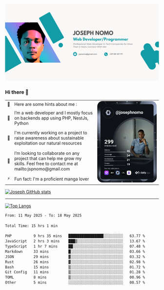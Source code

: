 ![Banner of my profile!](/Joseph_NOMO_NEW.png "Banner")

### Hi there 👋

<!--- | --  | 👋  | Here are some hints about me :                                                                                                 | <td rowspan=6><img src="/devcard.svg" width="400" alt="Joseph NOMO's Dev Card"/></td> |
| --- | --- | ------------------------------------------------------------------------------------------------------------------------------ | ------------------------------------------------------------------------------------- |
| --  | 🔭  | I’m a web developer and I mostly focus on backends app using PHP, NestJs, Python                                               |
| --  | 🦁  | I'm currently working on a project to raise awareness about sustainable exploitation our natural resources                     |
| --  | 👯  | I’m looking to collaborate on any project that can help me grow my skills. Feel free to contact me at mailto:jspnomo@gmail.com |
| --  | ⚡  | Fun fact: I'm a proficient manga lover                                                                                         |
--->

<table>
    <tr>
        <td width="1%">👋</td>
        <td width="55%">Here are some hints about me :</td>
        <td rowspan=6 width="44%"><img src="/devcard.svg" width="400" alt="Joseph NOMO's Dev Card"/></td>
    </tr>
    <tr>
        <td>🔭</td>
        <td>I’m a web developer and I mostly focus on backends app using PHP, NestJs, Python</td>
    </tr>
    <tr>
        <td>🦁</td>
        <td>I'm currently working on a project to raise awareness about sustainable exploitation our natural resources</td>
    </tr>
    <tr>
        <td>👯</td>
        <td>I’m looking to collaborate on any project that can help me grow my skills. Feel free to contact me at mailto:jspnomo@gmail.com</td>
    </tr>
    <tr>
        <td>⚡</td>
        <td>Fun fact: I'm a proficient manga lover</td>
    </tr>

</table>

[![Joseph GitHub stats](https://github-readme-stats-seven-sigma-53.vercel.app/api?username=Jspascal)](https://github.com/Jspascal/github-readme-stats)

---

[![Top Langs](https://github-readme-stats-seven-sigma-53.vercel.app/api/top-langs/?username=Jspascal&layout=compact)](https://github.com/Jspascal/github-readme-stats)

<!--START_SECTION:waka-->

```txt
From: 11 May 2025 - To: 18 May 2025

Total Time: 15 hrs 1 min

PHP          9 hrs 35 mins   ████████████████░░░░░░░░░   63.77 %
JavaScript   2 hrs 3 mins    ███▒░░░░░░░░░░░░░░░░░░░░░   13.67 %
TypeScript   1 hr 7 mins     ██░░░░░░░░░░░░░░░░░░░░░░░   07.48 %
Markdown     33 mins         █░░░░░░░░░░░░░░░░░░░░░░░░   03.66 %
JSON         29 mins         ▓░░░░░░░░░░░░░░░░░░░░░░░░   03.32 %
Rust         26 mins         ▓░░░░░░░░░░░░░░░░░░░░░░░░   02.98 %
Bash         15 mins         ▒░░░░░░░░░░░░░░░░░░░░░░░░   01.72 %
Git Config   11 mins         ▒░░░░░░░░░░░░░░░░░░░░░░░░   01.28 %
TOML         8 mins          ▒░░░░░░░░░░░░░░░░░░░░░░░░   00.96 %
Other        5 mins          ░░░░░░░░░░░░░░░░░░░░░░░░░   00.57 %
```

<!--END_SECTION:waka-->
